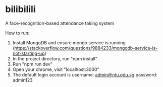 # bilibilili
A face-recognition-based attendance taking system

How to run:
1. Install MongoDB and ensure mongo service is running (https://stackoverflow.com/questions/9884233/mongodb-service-is-not-starting-up)
2. In the project directory, run "npm install"
3. Run "npm run dev"
4. Open your chrome, visit "localhost:3000"
5. The default login account is 
    username: admin@ntu.edu.sg
    password: admin123